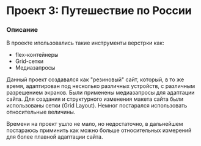 # Проект 3: Путешествие по России

### Описание

В проекте ипользовались такие инструменты верстрки как:  

* flex-контейнеры
* Grid-сетки
* Медиазапросы

Данный проект создавался как "резиновый" сайт, который, в то же время, адаптирован под несколько различных устройств, с различным разрешением экранов. Были применены медиазапросы для адаптации сайта. Для создания и структурного изменения макета сайта были использованы сетки (Grid Layout). Немног постарался использовать относительные величины.

Времени на проект ушло не мало, но недостаточно, в дальнейшем постараюсь приминить как можно больше относительных измерений для более плавной адаптации сайта.